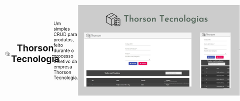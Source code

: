 <div style="display: flex; flex:1; align-items:center">
   <h1 style="text-align: center; display: flex; flex-direction: row; align-items: center;">
      <img src="./public/logo.png" style="margin-right: 2%; width: 10%" alt="Logo">
      Thorson Tecnologia 
   </h1>
   <p>
      Um simples CRUD para produtos, feito durante o processo Seletivo da empresa Thorson Tecnologia.
   </p>
   <img src="./public/thorson.jpg" alt="Resultado da Aplicação">
   <h3>🚀 Tecnologias Usadas</h3>
   <ul>
      <li>React</li>
      <li>typeScript</li>
      <li>Material-UI</li>
      <li>React-data-table-component</li>
      <li>React-Hook-Form</li>
      <li>JSON-SERVER</li>
      <li>Sweet Alert</li>
   </ul>
   <h3>📓 Como usar no seu PC</h3>
   <ul>
      <li>Antes é preciso ter instalado o <a href="https://nodejs.org/en/">NodeJS</a></li>
      <li><code>git clone https://github.com/franwanderley/Thorson_entrevista</code></li>
      <li><code>cd 'sua pasta'</code></li>
      <li><code>code .</code> para abrir no VSCode</li>
      <li><code>npm install</code></li>
      <li>Depois da Instalação roda  <code>expo start</code></li>
      <li>Depois disso acesse http://localhost:3000</li>
      <li>Ou você pode apenas acessar-lo <a href="https://thorson-entrevista.vercel.app/">neste link</a></li>
   </ul>
   <h3>Funcionalidades</h3>
      <ol>
         <li>Criar Produtos, basta voçê preencher o formulario</li>
         <li>Modal de FeedBacks de Erros</li>
         <li>Validação de SKU duplicata</li>
         <li>Validação complexas de dados</li>
         <li>Ver os produtos na tabela</li>
         <li>Ver um produto no modal</li>
         <li>Editar Produto</li>
         <li>Deletar Produtos</li>
         <li>Modal de Confirmação ao deletar</li>
         <li>Filtrar por nome os Produtos</li>
         <li>Ordenar por nome, preço e categoria os Produtos</li>
      </ol>
   <h3>👍 Como ajudar</h3>
   <ul>
      <li>Faça um fork do projeto.</li>
      <li>Crie uma nova branch com as suas alterações: git checkout -b my-feature</li>
      <li>Salve as alterações e crie uma mensagem de commit contando o que você fez: git commit -m "feature: My new feature"</li>
      <li>Envie as suas alterações: git push origin my-feature</li>
   </ul>
